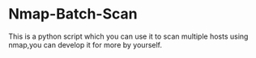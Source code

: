 # Nmap-Batch-Scan
This is a python script which you can use it to scan multiple hosts using nmap,you can develop it for more by yourself.
